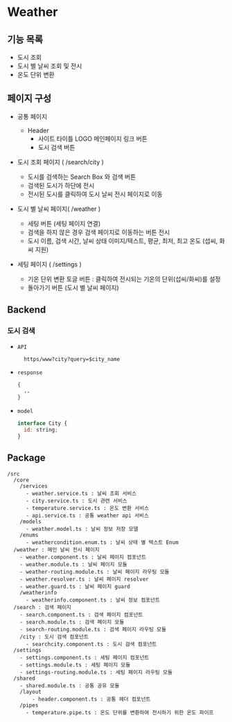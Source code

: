 # Weather

## 기능 목록

- 도시 조회
- 도시 별 날씨 조회 및 전시
- 온도 단위 변환

## 페이지 구성

- 공통 페이지
  - Header
    - 사이트 타이틀 LOGO 메인페이지 링크 버튼
    - 도시 검색 버튼
    
- 도시 조회 페이지 ( /search/city )

  - 도시를 검색하는 Search Box 와 검색 버튼
  - 검색된 도시가 하단에 전시
  - 전시된 도시를 클릭하여 도시 날씨 전시 페이지로 이동

- 도시 별 날씨 페이지( /weather )

  - 세팅 버튼 (세팅 페이지 연결)
  - 검색을 하지 않은 경우 검색 페이지로 이동하는 버튼 전시
  - 도시 이름, 검색 시간, 날씨 상태 이미지/텍스트, 평균, 최저, 최고 온도 (섭씨, 화씨 지원)

- 세팅 페이지 ( /settings )
  - 기온 단위 변환 토글 버튼 : 클릭하여 전시되는 기온의 단위(섭씨/화씨)를 설정
  - 돌아가기 버튼 (도시 별 날씨 페이지)

## Backend

### 도시 검색

- `API`
  ```
    https/www?city?query=$city_name
  ```
- `response`
  ```json
  {
    ..
  }
  ```
- `model`
  ```js
  interface City {
    id: string;
  }
  ```

## Package

```
/src
  /core
    /services
      - weather.service.ts : 날씨 조회 서비스
      - city.service.ts : 도시 관련 서비스
      - temperature.service.ts : 온도 변환 서비스
      - api.service.ts : 공통 weather api 서비스
    /models
      - weather.model.ts : 날씨 정보 저장 모델
    /enums
      - weathercondition.enum.ts : 날씨 상태 별 텍스트 Enum
  /weather : 메인 날씨 전시 페이지
    - weather.component.ts : 날씨 페이지 컴포넌트
    - weather.module.ts : 날씨 페이지 모듈
    - weather-routing.module.ts : 날씨 페이지 라우팅 모듈
    - weather.resolver.ts : 날씨 페이지 resolver
    - weather.guard.ts : 날씨 페이지 guard
    /weatherinfo
      - weatherinfo.component.ts : 날씨 정보 컴포넌트
  /search : 검색 페이지
    - search.component.ts : 검색 페이지 컴포넌트
    - search.module.ts : 검색 페이지 모듈
    - search-routing.module.ts : 검색 페이지 라우팅 모듈
    /city : 도시 검색 컴포넌트
      - searchcity.component.ts : 도시 검색 컴포넌트
  /settings
    - settings.component.ts : 세팅 페이지 컴포넌트
    - settings.module.ts : 세팅 페이지 모듈
    - settings-routing.module.ts : 세팅 페이지 라우팅 모듈
  /shared
    - shared.module.ts : 공통 공유 모듈
    /layout
        - header.component.ts : 공통 헤더 컴포넌트
    /pipes
      - temperature.pipe.ts : 온도 단위를 변환하여 전시하기 위한 온도 파이프
```
